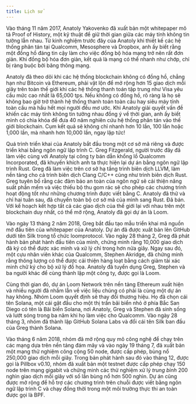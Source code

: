 ```yaml
---
title: Lịch sử
---
```


Vào tháng 11 năm 2017, Anatoly Yakovenko đã xuất bản một whitepaper mô tả Proof of History, một kỹ thuật để giữ thời gian giữa các máy tính không tin tưởng lẫn nhau. Từ kinh nghiệm trước đây của Anatoly khi thiết kế các hệ thống phân tán tại Qualcomm, Mesosphere và Dropbox, anh ấy biết rằng một đồng hồ đáng tin cậy làm cho việc đồng bộ hóa mạng trở nên rất đơn giản. Khi đồng bộ hóa đơn giản, kết quả là mạng có thể nhanh như chớp, chỉ bị ràng buộc bởi băng thông mạng.

Anatoly đã theo dõi khi các hệ thống blockchain không có đồng hồ, chẳng hạn như Bitcoin và Ethereum, phải vật lộn để mở rộng hơn 15 giao dịch mỗi giây trên toàn thế giới khi các hệ thống thanh toán tập trung như Visa yêu cầu mức cao nhất là 65,000 tps. Nếu không có đồng hồ, rõ ràng là họ sẽ không bao giờ trở thành hệ thống thanh toán toàn cầu hay siêu máy tính toàn cầu mà hầu hết mọi người đều mơ ước. Khi Anatoly giải quyết vấn đề khiến các máy tính không tin tưởng nhau đồng ý về thời gian, anh ấy biết mình có chìa khóa để đưa 40 năm nghiên cứu hệ thống phân tán vào thế giới blockchain. Cụm kết quả sẽ không chỉ nhanh hơn 10 lần, 100 lần hoặc 1,000 lần, mà nhanh hơn 10,000 lần, ngay lập tức!

Quá trình triển khai của Anatoly bắt đầu trong một cơ sở mã riêng và được triển khai bằng ngôn ngữ lập trình C. Greg Fitzgerald, người trước đây đã làm việc cùng với Anatoly tại công ty bán dẫn khổng lồ Qualcomm Incorporated, đã khuyến khích anh ta thực hiện lại dự án bằng ngôn ngữ lập trình Rust. Greg đã làm việc trên cơ sở hạ tầng trình biên dịch LLVM, làm nền tảng cho cả trình biên dịch Clang C/C++ cũng như trình biên dịch Rust. Greg tuyên bố rằng các đảm bảo an toàn của ngôn ngữ sẽ cải thiện năng suất phần mềm và việc thiếu bộ thu gom rác sẽ cho phép các chương trình hoạt động tốt như những chương trình được viết bằng C. Anatoly đã thử và chỉ hai tuần sau, đã chuyển toàn bộ cơ sở mã của mình sang Rust. Đã bán. Với kế hoạch kết hợp tất cả các giao dịch của thế giới lại với nhau trên một blockchain duy nhất, có thể mở rộng, Anatoly đã gọi dự án là Loom.

Vào ngày 13 tháng 2 năm 2018, Greg bắt đầu tạo mẫu triển khai mã nguồn mở đầu tiên của whitepaper của Anatoly. Dự án đã được xuất bản lên GitHub dưới tên Silk trong tổ chức loomprotocol. Vào ngày 28 tháng 2, Greg đã phát hành bản phát hành đầu tiên của mình, chứng minh rằng 10,000 giao dịch đã ký có thể được xác minh và xử lý chỉ trong hơn nửa giây. Ngay sau đó, một cựu nhân viên khác của Qualcomm, Stephen Akridge, đã chứng minh rằng thông lượng có thể được cải thiện hàng loạt bằng cách giảm tải xác minh chữ ký cho bộ xử lý đồ họa. Anatoly đã tuyển dụng Greg, Stephen và ba người khác để cùng thành lập một công ty, được gọi là Loom.

Cùng thời gian đó, dự án Loom Network trên nền tảng Ethereum xuất hiện và nhiều người đã nhầm lẫn về việc liệu chúng có phải là cùng một dự án hay không. Nhóm Loom quyết định sẽ thay đổi thương hiệu. Họ đã chọn cái tên Solana, một cái gật đầu cho một thị trấn bãi biển nhỏ ở phía Bắc San Diego có tên là Bãi biển Solana, nơi Anatoly, Greg và Stephen đã sinh sống và lướt sóng trong ba năm khi họ làm việc cho Qualcomm. Vào ngày 28 tháng 3, nhóm đã thành lập GitHub Solana Labs và đổi cái tên Silk ban đầu của Greg thành Solana.

Vào tháng 6 năm 2018, nhóm đã mở rộng quy mô công nghệ để chạy trên các mạng dựa trên nền tảng đám mây và vào ngày 19 tháng 7, đã xuất bản một mạng thử nghiệm công cộng 50 node, được cấp phép, bùng nổ 250,000 giao dịch mỗi giây. Trong bản phát hành sau đó vào tháng 12, được gọi là Pillbox v0.10, nhóm đã xuất bản một testnet được cấp phép chạy 150 node trên mạng gigabit và chứng minh các thử nghiệm xử lý _trung bình_ 200 nghìn giao dịch mỗi giây với số lần bùng nổ hơn 500 nghìn. Dự án cũng được mở rộng để hỗ trợ các chương trình trên chuỗi được viết bằng ngôn ngữ lập trình C và chạy đồng thời trong một môi trường thực thi an toàn được gọi là BPF.
